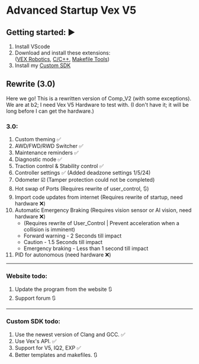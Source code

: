 <h1 id="advanced-startup-vex-v5">Advanced Startup Vex V5</h1>
<h2 id="getting-started-">Getting started: ▶️</h2>
<ol>
<li>Install VScode</li>
<li>Download and install these extensions:<br>(<a href="https://marketplace.visualstudio.com/items?itemName=VEXRobotics.vexcode">VEX Robotics</a>, <a href="https://marketplace.visualstudio.com/items?itemName=ms-vscode.cpptools">C/C++</a>, <a href="https://marketplace.visualstudio.com/items?itemName=ms-vscode.makefile-tools">Makefile Tools</a>)  </li>
<li>Install my <a href="[https://github.com/Voidless7125/Vex-SDK](https://github.com/Voidless7125/Vex-SDK)">Custom SDK</a></li>
</ol>
<h2 id="rewrite-3-0-">Rewrite (3.0)</h2>
<p>Here we go! This is a rewritten version of Comp_V2 (with some exceptions).<br>We are at b2; I need Vex V5 Hardware to test with. (I don&#39;t have it; it will be long before I can get the hardware.)</p>
<h3 id="3-0">3.0:</h3>
<ol>
<li>Custom theming ✅</li>
<li>AWD/FWD/RWD Switcher ✅</li>
<li>Maintenance reminders ✅</li>
<li>Diagnostic mode ✅ </li>
<li>Traction control &amp; Stability control ✅</li>
<li>Controller settings ✅ (Added deadzone settings 1/5/24)</li>
<li>Odometer ☑️ (Tamper protection could not be completed)</li>
<li>Hot swap of Ports (Requires rewrite of user_control, 🔃) </li>
<li>Import code updates from internet (Requires rewrite of startup, need hardware ❌) </li>
<li>Automatic Emergency Braking (Requires vision sensor or AI vision, need hardware ❌)<ul>
<li>(Requires rewrite of User_Control | Prevent acceleration when a collision is imminent)</li>
<li>Forward warning - 2 Seconds till impact</li>
<li>Caution - 1.5 Seconds till impact</li>
<li>Emergency braking - Less than 1 second till impact</li>
</ul>
</li>
<li>PID for autonomous (need hardware ❌)</li>

</ol>
<hr>
<h3 id="website-todo-">Website todo:</h3>
<ol>
<li>Update the program from the website 🔃</li>
<li>Support forum 🔃</li>
</ol>
<hr>
<h3 id="custom-sdk-todo-">Custom SDK todo:</h3>
<ol>
<li>Use the newest version of Clang and GCC. ✅</li>
<li>Use Vex&#39;s API. ✅</li>
<li>Support for V5, IQ2, EXP ✅</li>
<li>Better templates and makefiles. 🔃</li>
</ol>
